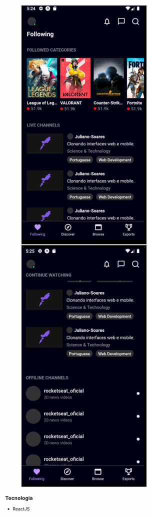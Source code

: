 <p align="center">
  <img alt="Protótipo" width="400" src="./src/images/img1.png">
  <img alt="Protótipo" width="400" src="./src/images/img2.png">
</p>

### Tecnologia
- ReactJS
